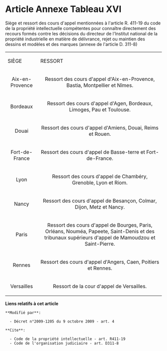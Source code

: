 # Article Annexe Tableau XVI

Siège et ressort des cours d'appel mentionnées à l'article R. 411-19 du code de la propriété intellectuelle compétentes pour
connaître directement des recours formés contre les décisions du directeur de l'Institut national de la propriété
industrielle en matière de délivrance, rejet ou maintien des dessins et modèles et des marques (annexe de l'article D.
311-8) 

<table>
  <tbody>
    <tr>
      <td>

SIÈGE

</td>
      <td>

RESSORT 

</td>
    </tr>
    <tr>
      <td align="center">

Aix-en-Provence 

</td>
      <td align="center">

Ressort des cours d'appel d'Aix-en-Provence, Bastia, Montpellier et Nîmes. 

</td>
    </tr>
    <tr>
      <td align="center">

Bordeaux 

</td>
      <td align="center">

Ressort des cours d'appel d'Agen, Bordeaux, Limoges, Pau et Toulouse. 

</td>
    </tr>
    <tr>
      <td align="center">

Douai 

</td>
      <td align="center">

Ressort des cours d'appel d'Amiens, Douai, Reims et Rouen. 

</td>
    </tr>
    <tr>
      <td align="center">

Fort-de-France 

</td>
      <td align="center">

Ressort des cours d'appel de Basse-terre et Fort-de-France. 

</td>
    </tr>
    <tr>
      <td align="center">

Lyon 

</td>
      <td align="center">

Ressort des cours d'appel de Chambéry, Grenoble, Lyon et Riom. 

</td>
    </tr>
    <tr>
      <td align="center">

Nancy 

</td>
      <td align="center">

Ressort des cours d'appel de Besançon, Colmar, Dijon, Metz et Nancy. 

</td>
    </tr>
    <tr>
      <td align="center">

Paris 

</td>
      <td align="center">

Ressort des cours d'appel de Bourges, Paris, Orléans, Nouméa, Papeete, Saint-Denis et des tribunaux supérieurs d'appel de
Mamoudzou et Saint-Pierre. 

</td>
    </tr>
    <tr>
      <td align="center">

Rennes 

</td>
      <td align="center">

Ressort des cours d'appel d'Angers, Caen, Poitiers et Rennes. 

</td>
    </tr>
    <tr>
      <td align="center">

Versailles 

</td>
      <td align="center">

Ressort de la cour d'appel de Versailles.

</td>
    </tr>
  </tbody>
</table>

**Liens relatifs à cet article**

	**Modifié par**:

	  - Décret n°2009-1205 du 9 octobre 2009 - art. 4

	**Cite**:

	  - Code de la propriété intellectuelle - art. R411-19
	  - Code de l'organisation judiciaire - art. D311-8
